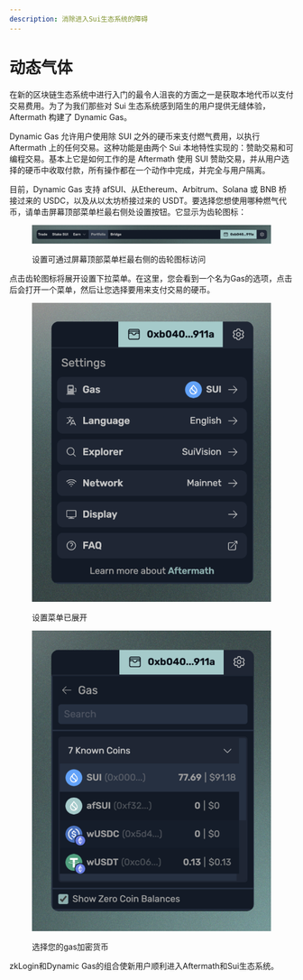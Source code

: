 ```yaml
---
description: 消除进入Sui生态系统的障碍
---
```


# 动态气体

在新的区块链生态系统中进行入门的最令人沮丧的方面之一是获取本地代币以支付交易费用。为了为我们那些对 Sui 生态系统感到陌生的用户提供无缝体验，Aftermath 构建了 Dynamic Gas。

Dynamic Gas 允许用户使用除 SUI 之外的硬币来支付燃气费用，以执行 Aftermath 上的任何交易。这种功能是由两个 Sui 本地特性实现的：赞助交易和可编程交易。基本上它是如何工作的是 Aftermath 使用 SUI 赞助交易，并从用户选择的硬币中收取付款，所有操作都在一个动作中完成，并完全与用户隔离。

目前，Dynamic Gas 支持 afSUI、从Ethereum、Arbitrum、Solana 或 BNB 桥接过来的 USDC，以及从以太坊桥接过来的 USDT。要选择您想使用哪种燃气代币，请单击屏幕顶部菜单栏最右侧处设置按钮。它显示为齿轮图标：

<figure><img src=".gitbook/assets/spaces_meKfXaQnIP3bbI1AdlVX_uploads_2i5oqRVz2RJlQWiRBP4d_Screenshot 2024-02-21 at 8.webp" alt=""><figcaption><p>设置可通过屏幕顶部菜单栏最右侧的齿轮图标访问</p></figcaption></figure>

点击齿轮图标将展开设置下拉菜单。在这里，您会看到一个名为Gas的选项，点击后会打开一个菜单，然后让您选择要用来支付交易的硬币。

<div>

<figure><img src=".gitbook/assets/spaces_meKfXaQnIP3bbI1AdlVX_uploads_0Fx6paTeaQoHlmFe1QtT_Screenshot 2024-02-21 at 8.webp" alt=""><figcaption><p>设置菜单已展开</p></figcaption></figure>

 

<figure><img src=".gitbook/assets/spaces_meKfXaQnIP3bbI1AdlVX_uploads_RpqpaONZj4VuhEy3kuWn_Screenshot 2024-02-21 at 8.webp" alt=""><figcaption><p>选择您的gas加密货币</p></figcaption></figure>

</div>

zkLogin和Dynamic Gas的组合使新用户顺利进入Aftermath和Sui生态系统。
